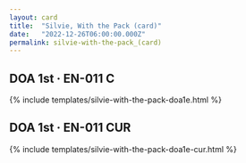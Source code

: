 ```yaml
---
layout: card
title:  "Silvie, With the Pack (card)"
date:   "2022-12-26T06:00:00.000Z"
permalink: silvie-with-the-pack_(card)
---
```


## DOA 1st &middot; EN-011 C

{% include templates/silvie-with-the-pack-doa1e.html %}


## DOA 1st &middot; EN-011 CUR

{% include templates/silvie-with-the-pack-doa1e-cur.html %}
